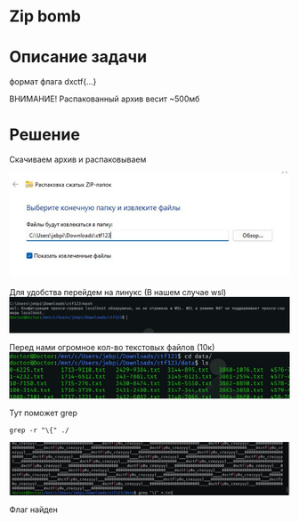 # Zip bomb
# Описание задачи

формат флага dxctf{...}

ВНИМАНИЕ! Распакованный архив весит ~500мб


# Решение

Скачиваем архив и распаковываем

![img_10.png](img_10.png)

Для удобства перейдем на линукс (В нашем случае wsl)
![img_11.png](img_11.png)

Перед нами огромное кол-во текстовых файлов (10к)
![img_12.png](img_12.png)

Тут поможет grep
```shell
grep -r "\{" ./
```
![img_13.png](img_13.png)

Флаг найден